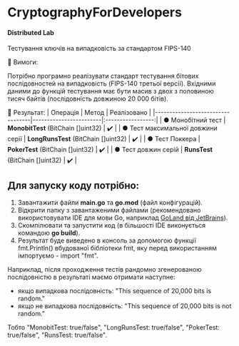 # CryptographyForDevelopers
#### Distributed Lab

Тестування ключів на випадковість за стандартом FIPS-140

:small_blue_diamond: Вимоги:

Потрібно програмно реалізувати стандарт тестування бітових послідовностей на випадковість (FIPS-140 третьої версії).
Вхідними даними до функцій тестування має бути масив з двох з половиною тисяч байтів (послідовність довжиною 20 000 бітів).

:small_blue_diamond: Результат:
| Операція                            | Метод | Реалізовано           |
|----------------------------------|------------------------|:-----------------:|
| ● Монобітний тест | **MonobitTest** (BitChain []uint32) | :heavy_check_mark: |
| ● Тест максимальної довжини серії | **LongRunsTest** (BitChain []uint32) | :heavy_check_mark: |
| ● Тест Поккера | **PokerTest** (BitChain []uint32) | :heavy_check_mark: |
| ● Тест довжин серій | **RunsTest** (BitChain []uint32) | :heavy_check_mark: |

Для запуску коду потрібно:
-
1. Завантажити файли **main.go** та **go.mod** (файл конфігурацій).
2. Відкрити папку з завантаженими файлами (рекомендовано використовувати IDE для мови Go, наприклад [GoLand від JetBrains](https://www.jetbrains.com/go/)).
3. Cкомпілювати та запустити код (в більшості IDE виконується командою **go build**).
4. Результат буде виведено в консоль за допомогою функції fmt.Println() вбудованої бібліотеки fmt, яку перед використанням імпортуємо - import "fmt".

Наприклад, після проходження тестів рандомно згенерованою послідовністю в результаті маємо отримати наступне:
- якщо випадкова послідовність: "This sequence of 20,000 bits is random."
- якщо не випадкова послідовність: "This sequence of 20,000 bits is not random."

Тобто "MonobitTest: true/false", "LongRunsTest: true/false", "PokerTest: true/false", "RunsTest: true/false".
